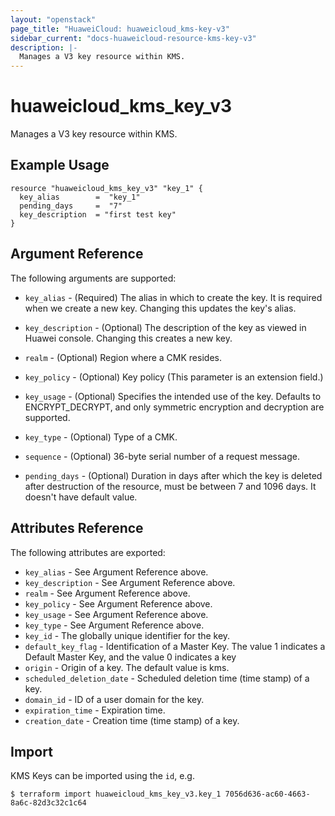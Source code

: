 ```yaml
---
layout: "openstack"
page_title: "HuaweiCloud: huaweicloud_kms-key-v3"
sidebar_current: "docs-huaweicloud-resource-kms-key-v3"
description: |-
  Manages a V3 key resource within KMS.
---
```


# huaweicloud\_kms\_key_v3

Manages a V3 key resource within KMS.

## Example Usage

```hcl
resource "huaweicloud_kms_key_v3" "key_1" {
  key_alias        =  "key_1"
  pending_days     =  "7"
  key_description  = "first test key"
}
```

## Argument Reference

The following arguments are supported:

* `key_alias` - (Required) The alias in which to create the key. It is required when
    we create a new key. Changing this updates the key's alias.

* `key_description` - (Optional) The description of the key as viewed in Huawei console.
    Changing this creates a new key.

* `realm` - (Optional) Region where a CMK resides.

* `key_policy` - (Optional) Key policy (This parameter is an extension field.)

* `key_usage` - (Optional) Specifies the intended use of the key.
    Defaults to ENCRYPT_DECRYPT, and only symmetric encryption and decryption are supported.

* `key_type` - (Optional) Type of a CMK.

* `sequence` - (Optional) 36-byte serial number of a request message.

* `pending_days` - (Optional) Duration in days after which the key is deleted
    after destruction of the resource, must be between 7 and 1096 days. It doesn't
    have default value.


## Attributes Reference

The following attributes are exported:

* `key_alias` - See Argument Reference above.
* `key_description` - See Argument Reference above.
* `realm` - See Argument Reference above.
* `key_policy` - See Argument Reference above.
* `key_usage` - See Argument Reference above.
* `key_type` - See Argument Reference above.
* `key_id` - The globally unique identifier for the key.
* `default_key_flag` - Identification of a Master Key. The value 1 indicates a Default
    Master Key, and the value 0 indicates a key
* `origin` - Origin of a key. The default value is kms.
* `scheduled_deletion_date` - Scheduled deletion time (time stamp) of a key.
* `domain_id` - ID of a user domain for the key.
* `expiration_time` - Expiration time.
* `creation_date` - Creation time (time stamp) of a key.


## Import

KMS Keys can be imported using the `id`, e.g.

```
$ terraform import huaweicloud_kms_key_v3.key_1 7056d636-ac60-4663-8a6c-82d3c32c1c64
```
